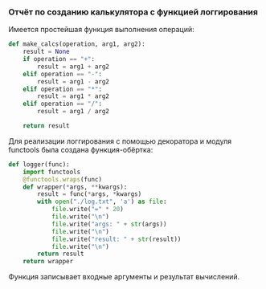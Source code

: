 ### Отчёт по созданию калькулятора с функцией логгирования

Имеется простейшая функция выполнения операций:
```python
def make_calcs(operation, arg1, arg2):
    result = None
    if operation == "+":
        result = arg1 + arg2
    elif operation == "-":
        result = arg1 - arg2
    elif operation == "*":
        result = arg1 * arg2
    elif operation == "/":
        result = arg1 / arg2

    return result
```

Для реализации логгирования с помощью декоратора и модуля functools была создана функция-обёртка:
```python
def logger(func):
    import functools
    @functools.wraps(func)
    def wrapper(*args, **kwargs):
        result = func(*args, *kwargs)
        with open("./log.txt", 'a') as file:
            file.write("=" * 20)
            file.write("\n")
            file.write("args: " + str(args))
            file.write("\n")
            file.write("result: " + str(result))
            file.write("\n")
        return result
    return wrapper
```

Функция записывает входные аргументы и результат вычислений.
